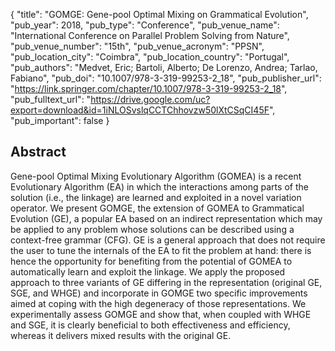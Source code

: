 {
  "title": "GOMGE: Gene-pool Optimal Mixing on Grammatical Evolution",
  "pub_year": 2018,
  "pub_type": "Conference",
  "pub_venue_name": "International Conference on Parallel Problem Solving from Nature",
  "pub_venue_number": "15th",
  "pub_venue_acronym": "PPSN",
  "pub_location_city": "Coimbra",
  "pub_location_country": "Portugal",
  "pub_authors": "Medvet, Eric; Bartoli, Alberto; De Lorenzo, Andrea; Tarlao, Fabiano",
  "pub_doi": "10.1007/978-3-319-99253-2_18",
  "pub_publisher_url": "https://link.springer.com/chapter/10.1007/978-3-319-99253-2_18",
  "pub_fulltext_url": "https://drive.google.com/uc?export=download&id=1iNLOSvslqCCTChhovzw50lXtCSqCI45F",
  "pub_important": false
}

## Abstract
Gene-pool Optimal Mixing Evolutionary Algorithm (GOMEA) is a recent Evolutionary Algorithm (EA) in which the interactions among parts of the solution (i.e., the linkage) are learned and exploited in a novel variation operator. We present GOMGE, the extension of GOMEA to Grammatical Evolution (GE), a popular EA based on an indirect representation which may be applied to any problem whose solutions can be described using a context-free grammar (CFG). GE is a general approach that does not require the user to tune the internals of the EA to fit the problem at hand: there is hence the opportunity for benefiting from the potential of GOMEA to automatically learn and exploit the linkage. We apply the proposed approach to three variants of GE differing in the representation (original GE, SGE, and WHGE) and incorporate in GOMGE two specific improvements aimed at coping with the high degeneracy of those representations. We experimentally assess GOMGE and show that, when coupled with WHGE and SGE, it is clearly beneficial to both effectiveness and efficiency, whereas it delivers mixed results with the original GE.
